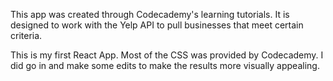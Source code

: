 This app was created through Codecademy's learning tutorials. It is designed to work with the Yelp API to pull businesses that meet certain criteria.

This is my first React App. Most of the CSS was provided by Codecademy. I did go in and make some edits to make the results more visually appealing.
